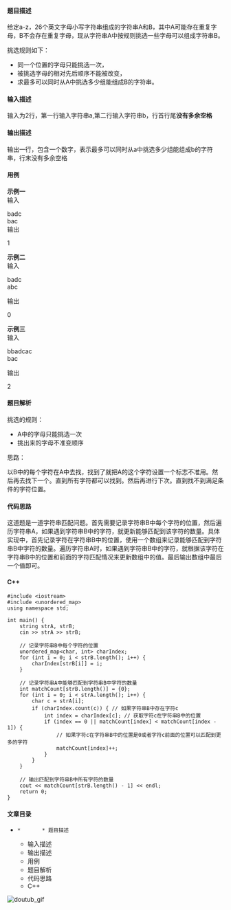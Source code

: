 #### 题目描述

给定a-z，26个英文字母小写字符串组成的字符串A和B，其中A可能存在重复字母，B不会存在重复字母，现从字符串A中按规则挑选一些字母可以组成字符串B。

挑选规则如下：

  * 同一个位置的字母只能挑选一次，
  * 被挑选字母的相对先后顺序不能被改变，
  * 求最多可以同时从A中挑选多少组能组成B的字符串。

#### 输入描述

输入为2行，第一行输入字符串a,第二行输入字符串b，行首行尾**没有多余空格**

#### 输出描述

输出一行，包含一个数字，表示最多可以同时从a中挑选多少组能组成b的字符串，行末没有多余空格

#### 用例

**示例一**  
输入

badc  
bac  
输出

1

**示例二**  
输入

badc  
abc

输出

0

**示例三**  
输入

bbadcac  
bac

输出

2

#### 题目解析

挑选的规则：

  * A中的字母只能挑选一次
  * 挑出来的字母不准变顺序

思路：

以B中的每个字符在A中去找，找到了就把A的这个字符设置一个标志不准用。然后再去找下一个。直到所有字符都可以找到。然后再进行下次。直到找不到满足条件的字符位置。

#### 代码思路

这道题是一道字符串匹配问题。首先需要记录字符串B中每个字符的位置，然后遍历字符串A，如果遇到字符串B中的字符，就更新能够匹配到该字符的数量。具体实现中，首先记录字符在字符串B中的位置，使用一个数组来记录能够匹配到字符串B中字符的数量。遍历字符串A时，如果遇到字符串B中的字符，就根据该字符在字符串B中的位置和前面的字符匹配情况来更新数组中的值。最后输出数组中最后一个值即可。

#### C++

    
    
    #include <iostream>
    #include <unordered_map>
    using namespace std;
    
    int main() {
        string strA, strB;
        cin >> strA >> strB;
    
        // 记录字符串B中每个字符的位置
        unordered_map<char, int> charIndex;
        for (int i = 0; i < strB.length(); i++) {
            charIndex[strB[i]] = i;
        }
    
        // 记录字符串A中能够匹配到字符串B中字符的数量
        int matchCount[strB.length()] = {0};
        for (int i = 0; i < strA.length(); i++) {
            char c = strA[i];
            if (charIndex.count(c)) { // 如果字符串B中存在字符c
                int index = charIndex[c]; // 获取字符c在字符串B中的位置
                if (index == 0 || matchCount[index] < matchCount[index - 1]) {
                    // 如果字符c在字符串B中的位置是0或者字符c前面的位置可以匹配到更多的字符
                    matchCount[index]++;
                }
            }
        }
    
        // 输出匹配到字符串B中所有字符的数量
        cout << matchCount[strB.length() - 1] << endl;
        return 0;
    }
    
    

#### 文章目录

  *     *       * 题目描述
      * 输入描述
      * 输出描述
      * 用例
      * 题目解析
      * 代码思路
      * C++

![doutub_gif](https://i-blog.csdnimg.cn/blog_migrate/e9413fcd109f2f3d7297192eab0c0b2a.gif)

